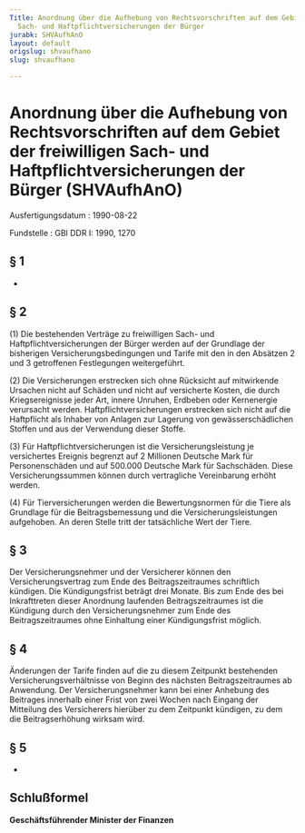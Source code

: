 ```yaml
---
Title: Anordnung über die Aufhebung von Rechtsvorschriften auf dem Gebiet der freiwilligen
  Sach- und Haftpflichtversicherungen der Bürger
jurabk: SHVAufhAnO
layout: default
origslug: shvaufhano
slug: shvaufhano

---
```


# Anordnung über die Aufhebung von Rechtsvorschriften auf dem Gebiet der freiwilligen Sach- und Haftpflichtversicherungen der Bürger (SHVAufhAnO)

Ausfertigungsdatum
:   1990-08-22

Fundstelle
:   GBl DDR I: 1990, 1270

## § 1

-

## § 2

(1) Die bestehenden Verträge zu freiwilligen Sach- und
Haftpflichtversicherungen der Bürger werden auf der Grundlage der
bisherigen Versicherungsbedingungen und Tarife mit den in den Absätzen
2 und 3 getroffenen Festlegungen weitergeführt.

(2) Die Versicherungen erstrecken sich ohne Rücksicht auf mitwirkende
Ursachen nicht auf Schäden und nicht auf versicherte Kosten, die durch
Kriegsereignisse jeder Art, innere Unruhen, Erdbeben oder Kernenergie
verursacht werden. Haftpflichtversicherungen erstrecken sich nicht auf
die Haftpflicht als Inhaber von Anlagen zur Lagerung von
gewässerschädlichen Stoffen und aus der Verwendung dieser Stoffe.

(3) Für Haftpflichtversicherungen ist die Versicherungsleistung je
versichertes Ereignis begrenzt auf 2 Millionen Deutsche Mark für
Personenschäden und auf 500.000 Deutsche Mark für Sachschäden. Diese
Versicherungssummen können durch vertragliche Vereinbarung erhöht
werden.

(4) Für Tierversicherungen werden die Bewertungsnormen für die Tiere
als Grundlage für die Beitragsbemessung und die
Versicherungsleistungen aufgehoben. An deren Stelle tritt der
tatsächliche Wert der Tiere.

## § 3

Der Versicherungsnehmer und der Versicherer können den
Versicherungsvertrag zum Ende des Beitragszeitraumes schriftlich
kündigen. Die Kündigungsfrist beträgt drei Monate. Bis zum Ende des
bei Inkrafttreten dieser Anordnung laufenden Beitragszeitraumes ist
die Kündigung durch den Versicherungsnehmer zum Ende des
Beitragszeitraumes ohne Einhaltung einer Kündigungsfrist möglich.

## § 4

Änderungen der Tarife finden auf die zu diesem Zeitpunkt bestehenden
Versicherungsverhältnisse von Beginn des nächsten Beitragszeitraumes
ab Anwendung. Der Versicherungsnehmer kann bei einer Anhebung des
Beitrages innerhalb einer Frist von zwei Wochen nach Eingang der
Mitteilung des Versicherers hierüber zu dem Zeitpunkt kündigen, zu dem
die Beitragserhöhung wirksam wird.

## § 5

-

## Schlußformel

**Geschäftsführender Minister der Finanzen**

